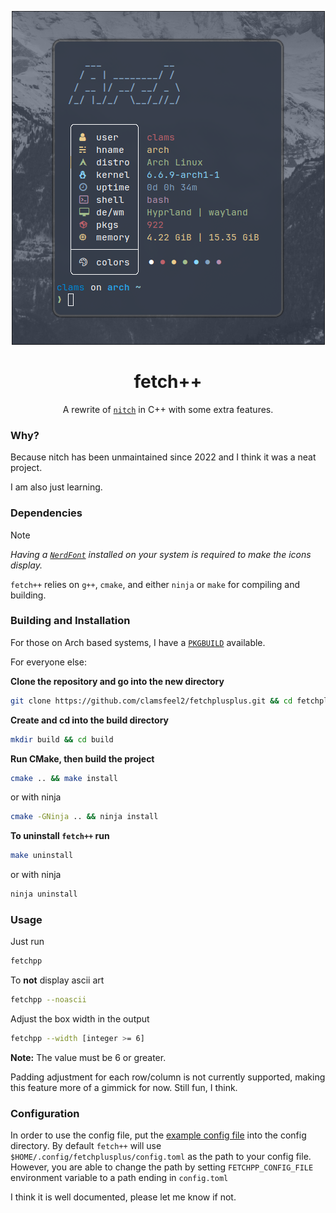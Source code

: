 <div align="center">

![fetchplusplus-image](./.assets/fetchplusplus.png)

</div>

<div align="center">

# fetch++

A rewrite of [`nitch`](https://github.com/ssleert/nitch) in C++ with some extra features.

</div>

### Why?

Because nitch has been unmaintained since 2022 and I think it was a neat project.

I am also just learning.

### Dependencies

> [!NOTE]
>
> *Having a [`NerdFont`](https://github.com/ryanoasis/nerd-fonts) installed on your system is required to make the icons display.*

`fetch++` relies on `g++`, `cmake`, and either `ninja` or `make` for compiling and building.

### Building and Installation

For those on Arch based systems, I have a [`PKGBUILD`](./install/PKGBUILD) available. 

For everyone else:

**Clone the repository and go into the new directory**

```sh
git clone https://github.com/clamsfeel2/fetchplusplus.git && cd fetchplusplus
```

**Create and cd into the build directory**

```sh
mkdir build && cd build
```

**Run CMake, then build the project**

```sh
cmake .. && make install
```

or with ninja

```sh
cmake -GNinja .. && ninja install
```

**To uninstall `fetch++` run**

```sh
make uninstall
```

or with ninja

```sh
ninja uninstall
```

### Usage

Just run

```sh
fetchpp
```

To **not** display ascii art

```sh
fetchpp --noascii
```

Adjust the box width in the output

```sh
fetchpp --width [integer >= 6]
```

**Note:** The value must be 6 or greater.

Padding adjustment for each row/column is not currently supported, making this feature more of a gimmick for now. Still fun, I think.

### Configuration

In order to use the config file, put the [example config file](./config/EXAMPLE-config.toml) into the config directory. By default `fetch++` will use `$HOME/.config/fetchplusplus/config.toml` as the path to your config file. However, you are able to change the path by setting `FETCHPP_CONFIG_FILE` environment variable to a path ending in `config.toml` 

I think it is well documented, please let me know if not.
